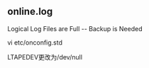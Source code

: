 ## online.log

Logical Log Files are Full -- Backup is Needed

vi etc/onconfig.std

LTAPEDEV更改为/dev/null